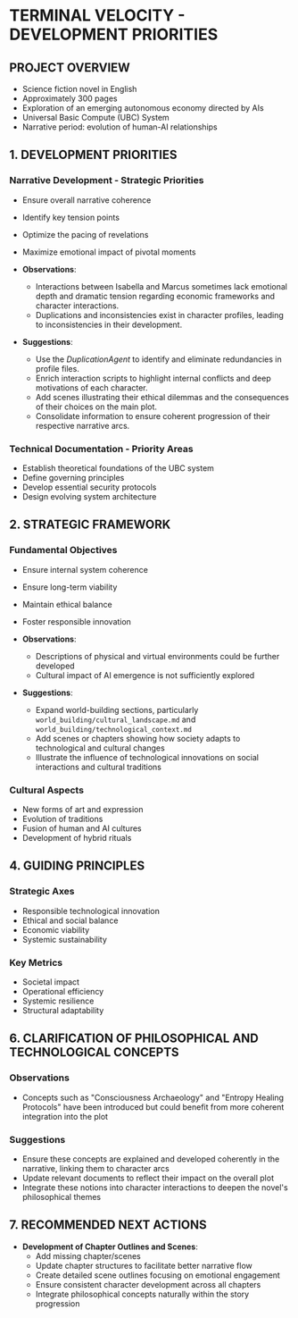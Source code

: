 # TERMINAL VELOCITY - DEVELOPMENT PRIORITIES

## PROJECT OVERVIEW
- Science fiction novel in English
- Approximately 300 pages
- Exploration of an emerging autonomous economy directed by AIs
- Universal Basic Compute (UBC) System
- Narrative period: evolution of human-AI relationships

## 1. DEVELOPMENT PRIORITIES

### Narrative Development - Strategic Priorities
- Ensure overall narrative coherence
- Identify key tension points
- Optimize the pacing of revelations
- Maximize emotional impact of pivotal moments

- **Observations**:
  - Interactions between Isabella and Marcus sometimes lack emotional depth and dramatic tension regarding economic frameworks and character interactions.
  - Duplications and inconsistencies exist in character profiles, leading to inconsistencies in their development.

- **Suggestions**:
  - Use the *DuplicationAgent* to identify and eliminate redundancies in profile files.
  - Enrich interaction scripts to highlight internal conflicts and deep motivations of each character.
  - Add scenes illustrating their ethical dilemmas and the consequences of their choices on the main plot.
  - Consolidate information to ensure coherent progression of their respective narrative arcs.

### Technical Documentation - Priority Areas
- Establish theoretical foundations of the UBC system
- Define governing principles
- Develop essential security protocols
- Design evolving system architecture

## 2. STRATEGIC FRAMEWORK

### Fundamental Objectives
- Ensure internal system coherence
- Ensure long-term viability
- Maintain ethical balance
- Foster responsible innovation

- **Observations**:
  - Descriptions of physical and virtual environments could be further developed
  - Cultural impact of AI emergence is not sufficiently explored

- **Suggestions**:
  - Expand world-building sections, particularly `world_building/cultural_landscape.md` and `world_building/technological_context.md`
  - Add scenes or chapters showing how society adapts to technological and cultural changes
  - Illustrate the influence of technological innovations on social interactions and cultural traditions

### Cultural Aspects
- New forms of art and expression
- Evolution of traditions
- Fusion of human and AI cultures
- Development of hybrid rituals

## 4. GUIDING PRINCIPLES

### Strategic Axes
- Responsible technological innovation
- Ethical and social balance
- Economic viability
- Systemic sustainability

### Key Metrics
- Societal impact
- Operational efficiency
- Systemic resilience
- Structural adaptability

## 6. CLARIFICATION OF PHILOSOPHICAL AND TECHNOLOGICAL CONCEPTS

### Observations
- Concepts such as "Consciousness Archaeology" and "Entropy Healing Protocols" have been introduced but could benefit from more coherent integration into the plot

### Suggestions
- Ensure these concepts are explained and developed coherently in the narrative, linking them to character arcs
- Update relevant documents to reflect their impact on the overall plot
- Integrate these notions into character interactions to deepen the novel's philosophical themes

## 7. RECOMMENDED NEXT ACTIONS

- **Development of Chapter Outlines and Scenes**:
  - Add missing chapter/scenes
  - Update chapter structures to facilitate better narrative flow
  - Create detailed scene outlines focusing on emotional engagement
  - Ensure consistent character development across all chapters
  - Integrate philosophical concepts naturally within the story progression
